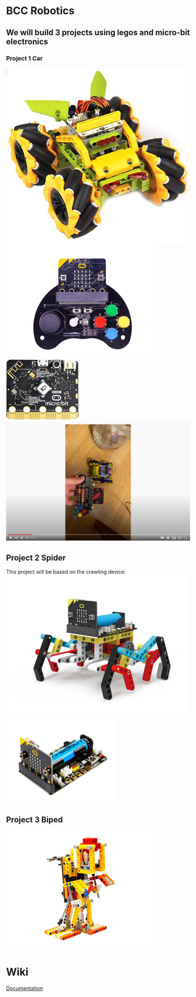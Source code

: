 <html>
<body>
<h1>BCC Robotics</h1>
<h2>We will build 3 projects using legos and micro-bit electronics</h2>
<h3>Project 1 Car</h2>
<a href="https://www.amazon.com/Elecfreaks-microbit-Wonder-Rugged-Micro/dp/B088TQYB7B/ref=sxts_sxwds-bia-wc-drs1_0?cv_ct_cx=microbit+car&dchild=1&keywords=microbit+car&pd_rd_i=B088TQYB7B&pd_rd_r=63726b64-dec4-4c42-bd85-df0a07dea28d&pd_rd_w=jOTxA&pd_rd_wg=imjTM&pf_rd_p=c33e4373-edb9-47f9-a7e6-5d3d6a7a4ad0&pf_rd_r=WVW676HHJPN65A1NJFG3&psc=1&qid=1608512786&sr=1-1-5e875a02-02b1-4426-9916-8a5c26cd5a14"><img src="docs/images/microbitCar.jpg"></a><br>
<a href="https://category.yahboom.net/products/basicgamehandle?_pos=2&_sid=ac928f2a2&_ss=r"><img src="docs/images/joystick.jpg" width="400px"></a><br>
<a href="https://www.amazon.com/Waveshare-BBC-Micro-Built-Microphone/dp/B08P8GKDV9/ref=sr_1_5?dchild=1&keywords=micro+bit+speaker&qid=1608513456&sr=8-5"><img src="docs/images/microBit.jpg" width="200px"></a><br>
<a href="https://youtu.be/5s7F5uljFIQ"><img src="docs/images/video1.jpg" width="550px"></a>
<h2>Project 2 Spider</h2>
This project will be based on the crawling device:<br>
<a href="https://category.yahboom.net/products/spider-bit?_pos=1&_sid=b01ba5a2c&_ss=r"><img src="docs/images/yahboomSpider.jpg" width="500px"></a><br>
<a href="https://category.yahboom.net/products/super-bit?_pos=1&_sid=eb0adc16e&_ss=r"><img src="docs/images/superBit.jpg" width="300px"></a><br>
<h2>Project 3 Biped</h2>
<a href="https://category.yahboom.net/products/biped-bit"><img src="docs/images/biped.jpg" width="400px"></a><br>
<br>
<h1>Wiki</h1>
<a href="https://paulware.github.io/BCCRobotics/">Documentation</a>
<br>
</body>
</html>